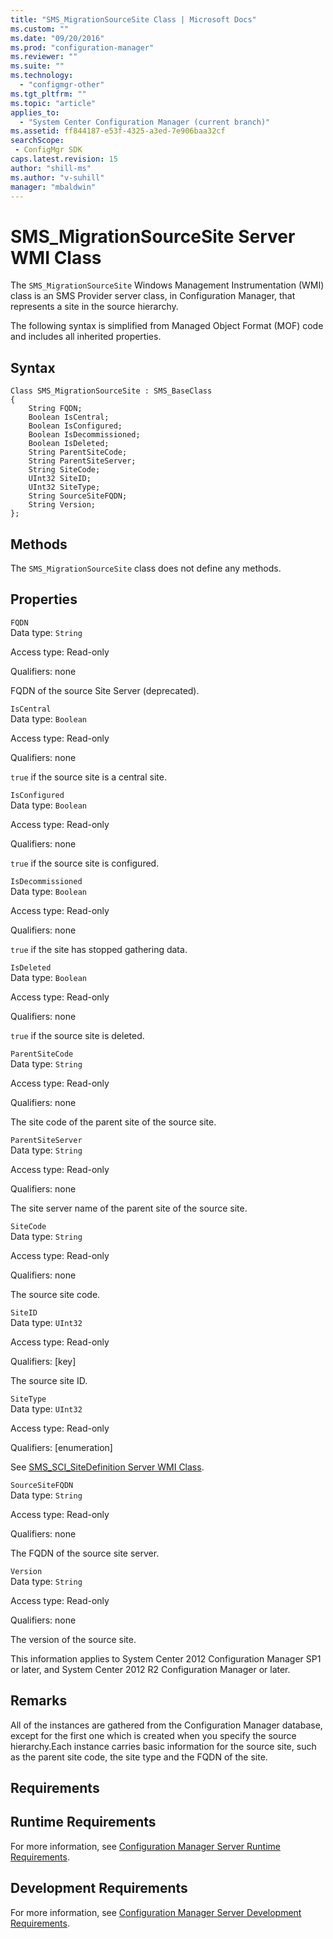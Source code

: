 ```yaml
---
title: "SMS_MigrationSourceSite Class | Microsoft Docs"
ms.custom: ""
ms.date: "09/20/2016"
ms.prod: "configuration-manager"
ms.reviewer: ""
ms.suite: ""
ms.technology:
  - "configmgr-other"
ms.tgt_pltfrm: ""
ms.topic: "article"
applies_to:
  - "System Center Configuration Manager (current branch)"
ms.assetid: ff844187-e53f-4325-a3ed-7e906baa32cfsearchScope: - ConfigMgr SDK
caps.latest.revision: 15
author: "shill-ms"
ms.author: "v-suhill"
manager: "mbaldwin"
---
```

# SMS_MigrationSourceSite Server WMI Class
The `SMS_MigrationSourceSite` Windows Management Instrumentation (WMI) class is an SMS Provider server class, in Configuration Manager, that represents a site in the source hierarchy.  

 The following syntax is simplified from Managed Object Format (MOF) code and includes all inherited properties.  

## Syntax  

```  
Class SMS_MigrationSourceSite : SMS_BaseClass  
{  
    String FQDN;  
    Boolean IsCentral;  
    Boolean IsConfigured;  
    Boolean IsDecommissioned;  
    Boolean IsDeleted;  
    String ParentSiteCode;  
    String ParentSiteServer;  
    String SiteCode;  
    UInt32 SiteID;  
    UInt32 SiteType;  
    String SourceSiteFQDN;  
    String Version;  
};  
```  

## Methods  
 The `SMS_MigrationSourceSite` class does not define any methods.  

## Properties  
 `FQDN`  
 Data type: `String`  

 Access type: Read-only  

 Qualifiers: none  

 FQDN of the source Site Server (deprecated).  

 `IsCentral`  
 Data type: `Boolean`  

 Access type: Read-only  

 Qualifiers: none  

 `true` if the source site is a central site.  

 `IsConfigured`  
 Data type: `Boolean`  

 Access type: Read-only  

 Qualifiers: none  

 `true` if the source site is configured.  

 `IsDecommissioned`  
 Data type: `Boolean`  

 Access type: Read-only  

 Qualifiers: none  

 `true` if the site has stopped gathering data.  

 `IsDeleted`  
 Data type: `Boolean`  

 Access type: Read-only  

 Qualifiers: none  

 `true` if the source site is deleted.  

 `ParentSiteCode`  
 Data type: `String`  

 Access type: Read-only  

 Qualifiers: none  

 The site code of the parent site of the source site.  

 `ParentSiteServer`  
 Data type: `String`  

 Access type: Read-only  

 Qualifiers: none  

 The site server name of the parent site of the source site.  

 `SiteCode`  
 Data type: `String`  

 Access type: Read-only  

 Qualifiers: none  

 The source site code.  

 `SiteID`  
 Data type: `UInt32`  

 Access type: Read-only  

 Qualifiers: [key]  

 The source site ID.  

 `SiteType`  
 Data type: `UInt32`  

 Access type: Read-only  

 Qualifiers: [enumeration]  

 See [SMS_SCI_SiteDefinition Server WMI Class](../../../../develop/reference/core/servers/configure/sms_sci_sitedefinition-server-wmi-class.md).  

 `SourceSiteFQDN`  
 Data type: `String`  

 Access type: Read-only  

 Qualifiers: none  

 The FQDN of the source site server.  

 `Version`  
 Data type: `String`  

 Access type: Read-only  

 Qualifiers: none  

 The version of the source site.  

 This information applies to System Center 2012 Configuration Manager SP1 or later, and System Center 2012 R2 Configuration Manager or later.  

## Remarks  
 All of the instances are gathered from the Configuration Manager database, except for the first one which is created when you specify the source hierarchy.Each instance carries basic information for the source site, such as the parent site code, the site type and the FQDN of the site.  

## Requirements  

## Runtime Requirements  
 For more information, see [Configuration Manager Server Runtime Requirements](../../../../develop/core/reqs/server-runtime-requirements.md).  

## Development Requirements  
 For more information, see [Configuration Manager Server Development Requirements](../../../../develop/core/reqs/server-development-requirements.md).
